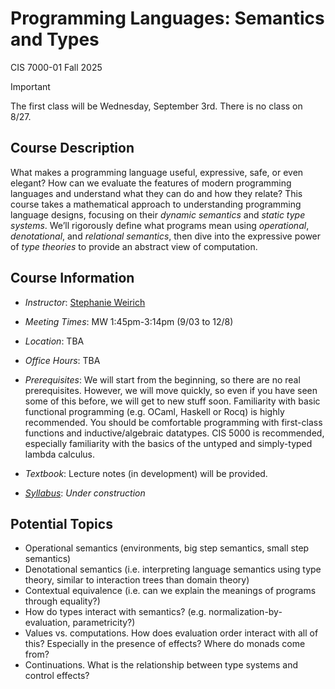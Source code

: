 
# Programming Languages: Semantics and Types
CIS 7000-01 Fall 2025

> [!IMPORTANT]
> The first class will be Wednesday, September 3rd. There is no class on 8/27.

## Course Description

What makes a programming language useful, expressive, safe, or even elegant?
How can we evaluate the features of modern programming languages and
understand what they can do and how they relate? This course takes a
mathematical approach to understanding programming language designs, focusing
on their *dynamic semantics* and *static type systems*. We’ll rigorously define
what programs mean using *operational*, *denotational*, and *relational semantics*,
then dive into the expressive power of *type theories* to provide an abstract
view of computation.


## Course Information 

* *Instructor*: [Stephanie Weirich](http://www.seas.upenn.edu/~sweirich)

* *Meeting Times*: MW 1:45pm-3:14pm (9/03 to 12/8)

* *Location*: TBA

* *Office Hours*: TBA

* *Prerequisites*: We will start from the beginning, so there are no real
  prerequisites. However, we will move quickly, so even if you have seen some
  of this before, we will get to new stuff soon.  Familiarity with basic functional
  programming (e.g. OCaml, Haskell or Rocq) is highly recommended. You should
  be comfortable programming with first-class functions and
  inductive/algebraic datatypes. CIS 5000 is recommended, especially
  familiarity with the basics of the untyped and simply-typed lambda calculus.
  
* *Textbook*: Lecture notes (in development) will be provided.

* [*Syllabus*](syllabus.md): *Under construction*

## Potential Topics

* Operational semantics (environments, big step semantics, small step semantics)
* Denotational semantics (i.e. interpreting language semantics using type theory, similar to interaction trees than domain theory)
* Contextual equivalence (i.e. can we explain the meanings of programs through equality?)
* How do types interact with semantics? (e.g. normalization-by-evaluation, parametricity?)
* Values vs. computations. How does evaluation order interact with all of this? Especially in the presence of effects? Where do monads come from?
* Continuations. What is the relationship between type systems and control effects?

